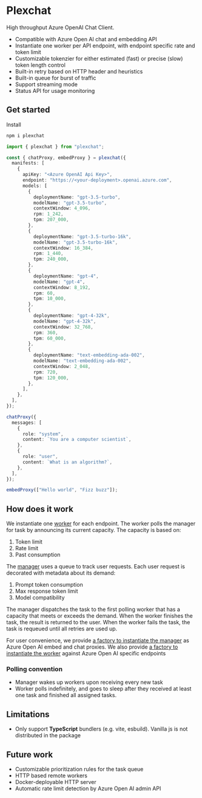 # Plexchat

High throughput Azure OpenAI Chat Client.

- Compatible with Azure Open AI chat and embedding API
- Instantiate one worker per API endpoint, with endpoint specific rate and token limit
- Customizable tokenzier for either estimated (fast) or precise (slow) token length control
- Built-in retry based on HTTP header and heuristics
- Built-in queue for burst of traffic
- Support streaming mode
- Status API for usage monitoring

## Get started

Install

```bash
npm i plexchat
```

```ts
import { plexchat } from "plexchat";

const { chatProxy, embedProxy } = plexchat({
  manifests: [
    {
      apiKey: "<Azure OpenAI Api Key>",
      endpoint: "https://<your-deployment>.openai.azure.com",
      models: [
        {
          deploymentName: "gpt-3.5-turbo",
          modelName: "gpt-3.5-turbo",
          contextWindow: 4_096,
          rpm: 1_242,
          tpm: 207_000,
        },
        {
          deploymentName: "gpt-3.5-turbo-16k",
          modelName: "gpt-3.5-turbo-16k",
          contextWindow: 16_384,
          rpm: 1_440,
          tpm: 240_000,
        },
        {
          deploymentName: "gpt-4",
          modelName: "gpt-4",
          contextWindow: 8_192,
          rpm: 60,
          tpm: 10_000,
        },
        {
          deploymentName: "gpt-4-32k",
          modelName: "gpt-4-32k",
          contextWindow: 32_768,
          rpm: 360,
          tpm: 60_000,
        },
        {
          deploymentName: "text-embedding-ada-002",
          modelName: "text-embedding-ada-002",
          contextWindow: 2_048,
          rpm: 720,
          tpm: 120_000,
        },
      ],
    },
  ],
});

chatProxy({
  messages: [
    {
      role: "system",
      content: `You are a computer scientist`,
    },
    {
      role: "user",
      content: `What is an algorithm?`,
    },
  ],
});

embedProxy(["Hello world", "Fizz buzz"]);
```

## How does it work

We instantiate one [worker](https://github.com/chuanqisun/plexchat/blob/master/src/scheduler/worker.ts) for each endpoint. The worker polls the manager for task by announcing its current capacity. The capacity is based on:

1. Token limit
2. Rate limit
3. Past consumption

The [manager](https://github.com/chuanqisun/plexchat/blob/master/src/scheduler/manager.ts) uses a queue to track user requests. Each user request is decorated with metadata about its demand:

1. Prompt token consumption
2. Max response token limit
3. Model compatibility

The manager dispatches the task to the first polling worker that has a capacity that meets or exceeds the demand. When the worker finishes the task, the result is returned to the user. When the worker fails the task, the task is requeued until all retries are used up.

For user convenience, we provide [a factory to instantiate the manager](https://github.com/chuanqisun/plexchat/blob/master/src/plexchat/plexchat.ts) as Azure Open AI embed and chat proxies. We also provide [a factory to instantiate the worker](https://github.com/chuanqisun/plexchat/blob/master/src/plexchat/plexchat-worker.ts) against Azure Open AI specific endpoints

### Polling convention

- Manager wakes up workers upon receiving every new task
- Worker polls indefinitely, and goes to sleep after they received at least one task and finished all assigned tasks.

## Limitations

- Only support **TypeScript** bundlers (e.g. vite, esbuild). Vanilla js is not distributed in the package

## Future work

- Customizable prioritization rules for the task queue
- HTTP based remote workers
- Docker-deployable HTTP server
- Automatic rate limit detection by Azure Open AI admin API
